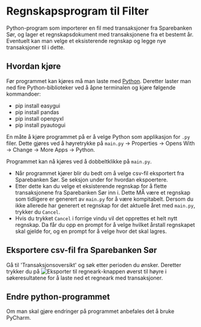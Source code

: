# Regnskapsprogram til Filter

Python-program som importerer en fil med transaksjoner fra Sparebanken Sør, og lager et regnskapsdokument med transaksjonene fra et bestemt år. Eventuelt kan man velge et eksisterende regnskap og legge nye transaksjoner til i dette.

## Hvordan kjøre
Før programmet kan kjøres må man laste med [Python](https://www.python.org/downloads). Deretter laster man ned fire Python-biblioteker ved å åpne terminalen og kjøre følgende kommandoer:
* pip install easygui
* pip install pandas
* pip install openpyxl
* pip install pyautogui

En måte å kjøre programmet på er å velge Python som applikasjon for `.py` filer. Dette gjøres ved å høyretrykke på `main.py` -> Properties -> Opens With -> Change -> More Apps -> Python.

Programmet kan nå kjøres ved å dobbeltklikke på `main.py`.
* Når programmet kjører blir du bedt om å velge csv-fil eksportert fra Sparebanken Sør. Se seksjon under for hvordan ekspoertere.
* Etter dette kan du velge et eksisterende regnskap for å flette transaksjonene fra Sparebanken Sør inn i. Dette MÅ være et regnskap som tidligere er generert av `main.py` for å være kompitabelt. Dersom du ikke allerede har generert et regnskap for det aktuelle året med `main.py`, trykker du `Cancel`.
* Hvis du trykket `Cancel` i forrige vindu vil det opprettes et helt nytt regnskap. Da får du opp en prompt for å velge hvilket årstall regnskapet skal gjelde for, og en prompt for å velge hvor det skal lagres.


## Eksportere csv-fil fra Sparebanken Sør
Gå til 'Transaksjonsoversikt' og søk etter perioden du ønsker. Deretter trykker du på ![Eksporter til regneark](https://nettbedriften.evry.com/cpsnbg2/bank/2844/images/excel.gif)-knappen øverst til høyre i søkeresultatene for å laste ned et regneark med transaksjoner.


## Endre python-programmet
Om man skal gjøre endringer på programmet anbefales det å bruke PyCharm.
